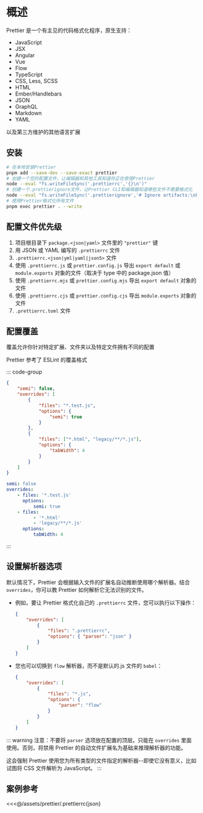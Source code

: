 # 概述

Prettier 是一个有主见的代码格式化程序，原生支持：

-   JavaScript
-   JSX
-   Angular
-   Vue
-   Flow
-   TypeScript
-   CSS, Less, SCSS
-   HTML
-   Ember/Handlebars
-   JSON
-   GraphQL
-   Markdown
-   YAML

以及第三方维护的其他语言扩展

## 安装

```bash
# 在本地安装Prettier
pnpm add --save-dev --save-exact prettier
# 创建一个空的配置文件，让编辑器和其他工具知道你正在使用Prettier
node --eval "fs.writeFileSync('.prettierrc','{}\n')"
# 创建一个.prettierignore文件，让Prettier CLI和编辑器知道哪些文件不需要格式化
node --eval "fs.writeFileSync('.prettierignore','# Ignore artifacts:\nbuild\ncoverage\n')"
# 使用Prettier格式化所有文件
pnpm exec prettier . --write
```

## 配置文件优先级

1. 项目根目录下 `package.<json|yaml>` 文件里的 `"prettier"` 键
2. 用 JSON 或 YAML 编写的 `.prettierrc` 文件
3. `.prettierrc.<json|yml|yaml|json5>` 文件
4. 使用 `.prettierrc.js` 或 `prettier.config.js` 导出 `export default` 或 `module.exports` 对象的文件（取决于 type 中的 package.json 值）
5. 使用 `.prettierrc.mjs` 或 `prettier.config.mjs` 导出 `export default` 对象的文件
6. 使用 `.prettierrc.cjs` 或 `prettier.config.cjs` 导出 `module.exports` 对象的文件
7. `.prettierrc.toml` 文件

## 配置覆盖

覆盖允许你针对特定扩展、文件夹以及特定文件拥有不同的配置

Prettier 参考了 ESLint 的覆盖格式

::: code-group

```json [JSON]
{
    "semi": false,
    "overrides": [
        {
            "files": "*.test.js",
            "options": {
                "semi": true
            }
        },
        {
            "files": ["*.html", "legacy/**/*.js"],
            "options": {
                "tabWidth": 4
            }
        }
    ]
}
```

```yaml [YAML]
semi: false
overrides:
    - files: '*.test.js'
      options:
          semi: true
    - files:
          - '*.html'
          - 'legacy/**/*.js'
      options:
          tabWidth: 4
```

:::

## 设置解析器选项

默认情况下，Prettier 会根据输入文件的扩展名自动推断使用哪个解析器。结合 `overrides`，你可以教 Prettier 如何解析它无法识别的文件。

-   例如，要让 Prettier 格式化自己的 `.prettierrc` 文件，您可以执行以下操作：

    ```json
    {
        "overrides": [
            {
                "files": ".prettierrc",
                "options": { "parser": "json" }
            }
        ]
    }
    ```

-   您也可以切换到 `flow` 解析器，而不是默认的.js 文件的 `babel`：

    ```json
    {
        "overrides": [
            {
                "files": "*.js",
                "options": {
                    "parser": "flow"
                }
            }
        ]
    }
    ```

::: warning
注意：不要将 `parser` 选项放在配置的顶层。只能在 `overrides` 里面使用。否则，将禁用 Prettier 的自动文件扩展名为基础来推理解析器的功能。

这会强制 Prettier 使用您为所有类型的文件指定的解析器--即使它没有意义，比如试图将 CSS 文件解析为 JavaScript。
:::

## 案例参考

<<<@/assets/prettier/.prettierrc{json}
